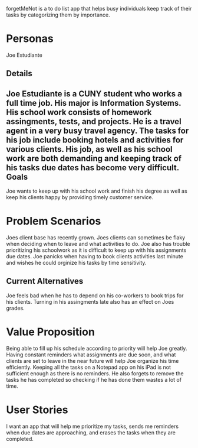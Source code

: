 





forgetMeNot is a to do list app that helps busy individuals keep track of their tasks by categorizing them by importance.

Personas
=========
Joe Estudiante

Details
--------------
Joe Estudiante is a CUNY student who works a full time job.  His major is Information Systems.  His school work consists of homework assingments, tests, and projects.  He is a travel agent in a very busy travel agency.  The tasks for his job include booking hotels and activities for various clients.  His job, as well as his school work are both demanding and keeping track of his tasks due dates has become very difficult.
Goals
---------
Joe wants to keep up with his school work and finish his degree as well as keep his clients happy by providing timely customer service.

Problem Scenarios
=================
Joes client base has recently grown.  Joes clients can sometimes be flaky when deciding when to leave and what activities to do.  Joe also has trouble prioritizing his schoolwork as it is difficult to keep up with his assignments due dates.  Joe panicks when having to book clients activities last minute and wishes he could orginize his tasks by time sensitivity.


Current Alternatives
--------------------
Joe feels bad when he has to depend on his co-workers to book trips for his clients.  Turning in his assingments late also has an effect on Joes grades.

Value Proposition
=================
Being able to fill up his schedule according to priority will help Joe greatly.  Having constant reminders what assignments are due soon, and what clients are set to leave in the near future will help Joe organize his time efficiently.  Keeping all the tasks on a Notepad app on his iPad is not sufficient enough as there is no reminders.  He also forgets to remove the tasks he has completed so checking if he has done them wastes a lot of time.

User Stories
=============
I want an app that will help me prioritize my tasks, sends me reminders when due dates are approaching, and erases the tasks when they are completed.
